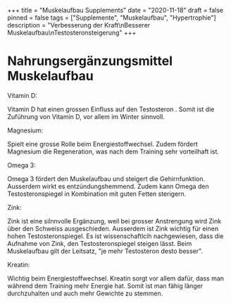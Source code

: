 +++
title = "Muskelaufbau Supplements"
date = "2020-11-18"
draft = false
pinned = false
tags = ["Supplemente", "Muskelaufbau", "Hypertrophie"]
description = "Verbesserung der Kraft\nBesserer Muskelaufbau\nTestosteronsteigerung"
+++
# Nahrungsergänzungsmittel Muskelaufbau

Vitamin D:

Vitamin D hat einen grossen Einfluss auf den Testosteron . Somit ist die Zuführung von Vitamin D, vor allem im Winter sinnvoll.

Magnesium:

Spielt eine grosse Rolle beim Energiestoffwechsel. Zudem fördert Magnesium die Regeneration, was nach dem Training sehr vorteilhaft ist.

Omega 3:

Omega 3 fördert den Muskelaufbau und steigert die Gehirnfunktion. Ausserdem wirkt es entzündungshemmend. Zudem kann Omega den Testosteronspiegel in Kombination mit guten Fetten sterigern.

Zink:

Zink ist eine silnnvolle Ergänzung, weil bei grosser Anstrengung wird Zink über den Schweiss ausgeschieden. Ausserdem ist Zink wichtig für einen hohen Testosteronspiegel. Es ist wissenschaftlcih nachgewiesen, dass die Aufnahme von Zink, den Testosteronspiegel steigen lässt. Beim Muskelaufbau gilt der Leitsatz, "je mehr Testosteron desto besser".

Kreatin:

Wichtig beim Energiestoffwechsel. Kreatin sorgt vor allem dafür, dass man während dem Training mehr Energie hat. Somit ist man fähig länger durchzuhalten und auch mehr Gewichte zu stemmen.